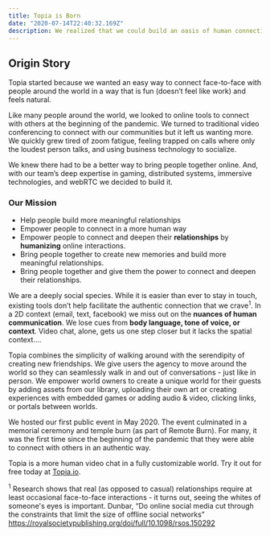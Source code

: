 ```yaml
---
title: Topia is Born
date: "2020-07-14T22:40:32.169Z"
description: We realized that we could build an oasis of human connection that would be an alternative to video software that was built for business meetings. It would be accessible by anyone with a web browser and webcam and we decided to call it Topia.
---
```


## Origin Story
Topia started because we wanted an easy way to connect face-to-face with people around the world in a way that is fun (doesn’t feel like work) and feels natural.

Like many people around the world, we looked to online tools to connect with others at the beginning of the pandemic. We turned to traditional video conferencing to connect with our communities but it left us wanting more. We quickly grew tired of zoom fatigue, feeling trapped on calls where only the loudest person talks, and using business technology to socialize.
 
We knew there had to be a better way to bring people together online. And, with our team’s deep expertise in gaming, distributed systems, immersive technologies, and webRTC we decided to build it.

### Our Mission
* Help people build more meaningful relationships
* Empower people to connect in a more human way
* Empower people to connect and deepen their **relationships** by **humanizing** online interactions.
* Bring people together to create new memories and build more meaningful relationships.
* Bring people together and give them the power to connect and deepen their relationships.

We are a deeply social species. While it is easier than ever to stay in touch, existing tools don’t help facilitate the authentic connection that we crave<sup>1</sup>. In a 2D context (email, text, facebook) we miss out on the **nuances of human communication**. We lose cues from **body language, tone of voice, or context**. Video chat, alone, gets us one step closer but it lacks the spatial context....

Topia combines the simplicity of walking around with the serendipity of creating new friendships. We give users the agency to move around the world so they can seamlessly walk in and out of conversations - just like in person. We empower world owners to create a unique world for their guests by adding assets from our library, uploading their own art or creating experiences with embedded games or adding audio & video, clicking links, or portals between worlds.

We hosted our first public event in May 2020. The event culminated in a memorial ceremony and temple burn (as part of Remote Burn). For many, it was the first time since the beginning of the pandemic that they were able to connect with others in an authentic way. 

Topia is a more human video chat in a fully customizable world. Try it out for free today at [Topia.io](https://topia.io).

<sup>1</sup> Research shows that real (as opposed to casual) relationships require at least occasional face-to-face interactions - it turns out, seeing the whites of someone's eyes is important. Dunbar, “Do online social media cut through the constraints that limit the size of offline social networks” https://royalsocietypublishing.org/doi/full/10.1098/rsos.150292
